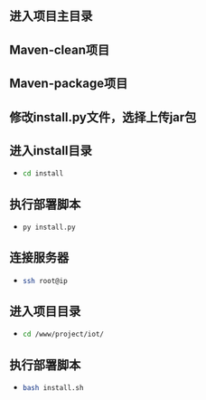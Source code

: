 ## 进入项目主目录

## Maven-clean项目

## Maven-package项目

## 修改install.py文件，选择上传jar包

## 进入install目录

* ```bash
  cd install
  ```

## 执行部署脚本

* ```python
  py install.py
  ```

## 连接服务器

* ```bash
  ssh root@ip
  ```

## 进入项目目录

* ```bash
  cd /www/project/iot/
  ```

## 执行部署脚本

* ```bash
  bash install.sh
  ```